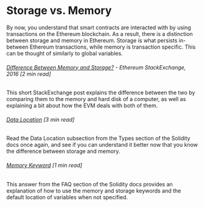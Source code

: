 # Storage vs. Memory

By now, you understand that smart contracts are interacted with by using transactions on the Ethereum blockchain. As a result, there is a distinction between storage and memory in Ethereum. Storage is what persists in-between Ethereum transactions, while memory is transaction specific. This can be thought of similarly to global variables.

###### [Difference Between Memory and Storage?](https://ethereum.stackexchange.com/questions/1232/difference-between-memory-and-storage) - Ethereum StackExchange, 2016 \[2 min read\]

This short StackExchange post explains the difference between the two by comparing them to the memory and hard disk of a computer, as well as explaining a bit about how the EVM deals with both of them.

###### [Data Location](http://solidity.readthedocs.io/en/develop/types.html#data-location) \[3 min read\]

Read the Data Location subsection from the Types section of the Solidity docs once again, and see if you can understand it better now that you know the difference between storage and memory.

###### [Memory Keyword](https://solidity.readthedocs.io/en/latest/frequently-asked-questions.html#what-is-the-memory-keyword-what-does-it-do) \[1 min read\]

This answer from the FAQ section of the Solidity docs provides an explanation of how to use the memory and storage keywords and the default location of variables when not specified.


